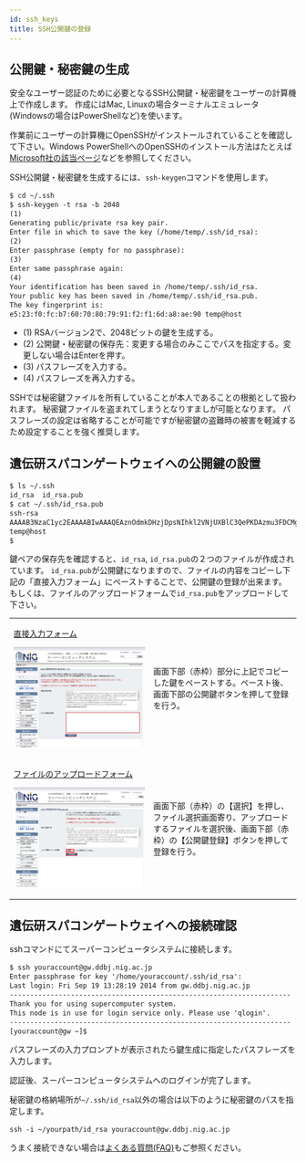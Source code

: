 ```yaml
---
id: ssh_keys
title: SSH公開鍵の登録
---
```


## 公開鍵・秘密鍵の生成

安全なユーザー認証のために必要となるSSH公開鍵・秘密鍵をユーザーの計算機上で作成します。
作成にはMac, Linuxの場合ターミナルエミュレータ(Windowsの場合はPowerShellなど)を使います。

作業前にユーザーの計算機にOpenSSHがインストールされていることを確認して下さい。Windows PowerShellへのOpenSSHのインストール方法はたとえば[Microsoft社の該当ページ](https://docs.microsoft.com/en-us/windows-server/administration/openssh/openssh_install_firstuse)などを参照してください。


SSH公開鍵・秘密鍵を生成するには、`ssh-keygen`コマンドを使用します。

```
$ cd ~/.ssh
$ ssh-keygen -t rsa -b 2048                                                      (1)
Generating public/private rsa key pair.
Enter file in which to save the key (/home/temp/.ssh/id_rsa):                    (2)
Enter passphrase (empty for no passphrase):                                      (3)
Enter same passphrase again:                                                     (4)
Your identification has been saved in /home/temp/.ssh/id_rsa.
Your public key has been saved in /home/temp/.ssh/id_rsa.pub.
The key fingerprint is:
e5:23:f0:fc:b7:60:70:80:79:91:f2:f1:6d:a8:ae:90 temp@host
```

- (1) RSAバージョン2で、2048ビットの鍵を生成する。
- (2) 公開鍵・秘密鍵の保存先：変更する場合のみここでパスを指定する。変更しない場合はEnterを押す。
- (3) パスフレーズを入力する。
- (4) パスフレーズを再入力する。


SSHでは秘密鍵ファイルを所有していることが本人であることの根拠として扱われます。
秘密鍵ファイルを盗まれてしまうとなりすましが可能となります。
パスフレーズの設定は省略することが可能ですが秘密鍵の盗難時の被害を軽減するため設定することを強く推奨します。



## 遺伝研スパコンゲートウェイへの公開鍵の設置


```
$ ls ~/.ssh
id_rsa  id_rsa.pub
$ cat ~/.ssh/id_rsa.pub
ssh-rsa AAAAB3NzaC1yc2EAAAABIwAAAQEAznOdmkDHzjDpsNIhkl2VNjUXBlC3QePKDAzmu3FDCMgBYUDyiXAXLf85q25cylVq66gLUP63nlFJz4/SLO13w2Qf3Gyyj7ADJJZR3sD+Sf8vdlt2hShAT0kkKBmToBqv2Pqx2SfzRVedlyCE4YFieUVmZUkz95dxwSUklGXmQSvigkqCG86r0NlxCSMjYitDGWAyGMu37cvBYzH0+C2uthtbqTd1VYHfjtvewySSZsvbVVnjLme0Ah2cAyifVaSN4uslDBqkN62b3vaijoXPy9ieUzSP0/dgBhKN/m7yhnM/1s+foJnRI3wfDdqXPw3yOqPC/9EXrjnmdpEmpgMJTw== temp@host
$ 
```


鍵ペアの保存先を確認すると、`id_rsa`, `id_rsa.pub`の２つのファイルが作成されています。
`id_rsa.pub`が公開鍵になりますので、ファイルの内容をコピーし下記の「直接入力フォーム」にペーストすることで、公開鍵の登録が出来ます。
もしくは、ファイルのアップロードフォームで`id_rsa.pub`をアップロードして下さい。


<table>
<tr>
<td>

[直接入力フォーム](https://sc2.ddbj.nig.ac.jp/index.php/ja-form-ssh-application)

![](ssh_direct_form.jpg)
</td>
<td>
画面下部（赤枠）部分に上記でコピーした鍵をペーストする。ペースト後、画面下部の公開鍵ボタンを押して登録を行う。
</td>
</tr>

<tr>
<td>

[ファイルのアップロードフォーム](https://sc2.ddbj.nig.ac.jp/index.php/ja-form-ssh-application-2)

![](ssh_upload_form.jpg)
</td>
<td>
画面下部（赤枠）の【選択】を押し、ファイル選択画面寄り、アップロードするファイルを選択後、画面下部（赤枠）の【公開鍵登録】ボタンを押して登録を行う。
</td>
</tr>

</table>


 

## 遺伝研スパコンゲートウェイへの接続確認

sshコマンドにてスーパーコンピュータシステムに接続します。

```
$ ssh youraccount@gw.ddbj.nig.ac.jp
Enter passphrase for key '/home/youraccount/.ssh/id_rsa':
Last login: Fri Sep 19 13:28:19 2014 from gw.ddbj.nig.ac.jp
---------------------------------------------------------------------
Thank you for using supercomputer system.
This node is in use for login service only. Please use 'qlogin'.
---------------------------------------------------------------------
[youraccount@gw ~]$
```

パスフレーズの入力プロンプトが表示されたら鍵生成に指定したパスフレーズを入力します。

認証後、スーパーコンピュータシステムへのログインが完了します。

秘密鍵の格納場所が`~/.ssh/id_rsa`以外の場合は以下のように秘密鍵のパスを指定します。

```
ssh -i ~/yourpath/id_rsa youraccount@gw.ddbj.nig.ac.jp
```

うまく接続できない場合は[よくある質問(FAQ)](/faq/faq1)もご参照ください。














